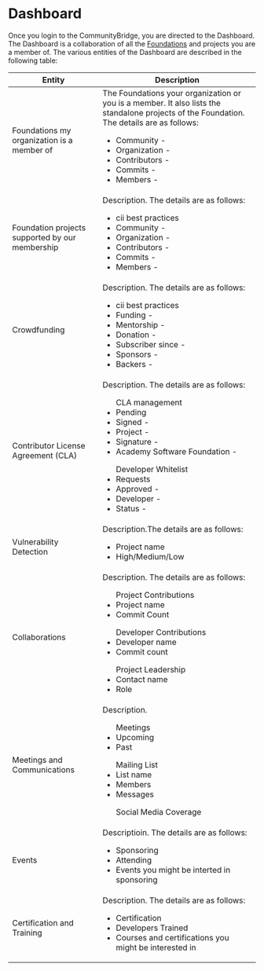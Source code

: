 # Dashboard

Once you login to the CommunityBridge, you are directed to the Dashboard. The Dashboard is a collaboration of all the [Foundations](https://github.com/communitybridge/communitybridge.github.io/blob/master/Foundation/what-are-foundations.md) and projects you are a member of. 
The various entities of the Dashboard are described in the following table:

|Entity| Description|
|---|---|
|Foundations my organization is a member of|The Foundations your organization or you is a member. It also lists the standalone projects of the Foundation. The details are as follows:<ul><li>Community - </li><li>Organization - </li><li>Contributors - </li><li>Commits - </li><li>Members - </li></ul> |
|Foundation projects supported by our membership|Description. The details are as follows:<ul><li>cii best practices</li><li>Community - </li><li>Organization - </li><li>Contributors - </li><li>Commits - </li><li>Members - </li></ul> |
|Crowdfunding|Description. The details are as follows: <ul><li>cii best practices</li><li>Funding - </li><li>Mentorship - </li><li>Donation - </li><li>Subscriber since - </li><li>Sponsors - </li><li>Backers - </li></ul>|
|Contributor License Agreement (CLA)|Description. The details are as follows: <ul>CLA management<li>Pending</li><li>Signed - </li><li>Project - </li><li>Signature - </li><li>Academy Software Foundation - </li></ul><ul>Developer Whitelist<li>Requests </li><li>Approved - </li><li>Developer - </li><li>Status - </li></ul>|
|Vulnerability Detection|Description.The details are as follows:  <ul><li>Project name </li><li>High/Medium/Low </li></ul>
|Collaborations|Description. The details are as follows: <ul>Project Contributions<li>Project name </li><li>Commit Count</li></ul><ul>Developer Contributions<li>Developer name </li><li>Commit count </li></ul><ul>Project Leadership<li>Contact name </li><li>Role </li></ul>|
|Meetings and Communications|Description. <ul>Meetings<li>Upcoming </li><li>Past</li></ul><ul>Mailing List<li>List name </li><li>Members </li><li>Messages </li></ul><ul>Social Media Coverage</ul>|
|Events|Descriptioin. The details are as follows: <ul><li>Sponsoring</li><li>Attending </li><li>Events you might be interted in sponsoring </li></ul>|
|Certification and Training|Description. The details are as follows: <ul><li>Certification</li><li>Developers Trained </li><li>Courses and certifications you might be interested in</li></ul>|
